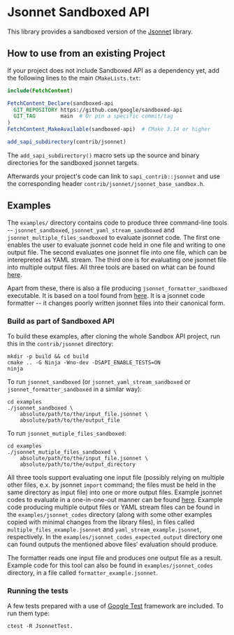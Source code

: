 # Jsonnet Sandboxed API

This library provides a sandboxed version of the
[Jsonnet](https://github.com/google/jsonnet) library.

## How to use from an existing Project

If your project does not include Sandboxed API as a dependency yet, add the
following lines to the main `CMakeLists.txt`:

```cmake
include(FetchContent)

FetchContent_Declare(sandboxed-api
  GIT_REPOSITORY https://github.com/google/sandboxed-api
  GIT_TAG        main  # Or pin a specific commit/tag
)
FetchContent_MakeAvailable(sandboxed-api)  # CMake 3.14 or higher

add_sapi_subdirectory(contrib/jsonnet)
```

The `add_sapi_subdirectory()` macro sets up the source and binary directories
for the sandboxed jsonnet targets.

Afterwards your project's code can link to `sapi_contrib::jsonnet` and use the
corresponding header `contrib/jsonnet/jsonnet_base_sandbox.h`.

## Examples

The `examples/` directory contains code to produce three command-line tools --
`jsonnet_sandboxed`, `jsonnet_yaml_stream_sandboxed` and
`jsonnet_multiple_files_sandboxed` to evaluate jsonnet code. The first one
enables the user to evaluate jsonnet code held in one file and writing to one
output file. The second evaluates one jsonnet file into one file, which can be
interepreted as YAML stream. The third one is for evaluating one jsonnet file
into multiple output files. All three tools are based on what can be found
[here](https://github.com/google/jsonnet/blob/master/cmd/jsonnet.cpp).

Apart from these, there is also a file producing `jsonnet_formatter_sandboxed`
executable. It is based on a tool found from
[here](https://github.com/google/jsonnet/blob/master/cmd/jsonnetfmt.cpp). It is
a jsonnet code formatter -- it changes poorly written jsonnet files into their
canonical form.

### Build as part of Sandboxed API

To build these examples, after cloning the whole Sandbox API project, run this
in the `contrib/jsonnet` directory:

```
mkdir -p build && cd build
cmake .. -G Ninja -Wno-dev -DSAPI_ENABLE_TESTS=ON
ninja
```

To run `jsonnet_sandboxed` (or `jsonnet_yaml_stream_sandboxed` or
`jsonnet_formatter_sandboxed` in a similar way):

```
cd examples
./jsonnet_sandboxed \
    absolute/path/to/the/input_file.jsonnet \
    absolute/path/to/the/output_file
```

To run `jsonnet_mutiple_files_sandboxed`:

```
cd examples
./jsonnet_mutiple_files_sandboxed \
    absolute/path/to/the/input_file.jsonnet \
    absolute/path/to/the/output_directory
```

All three tools support evaluating one input file (possibly relying on multiple
other files, e.x. by jsonnet `import` command; the files must be held in the
same directory as input file) into one or more output files. Example jsonnet
codes to evaluate in a one-in-one-out manner can be found
[here](https://github.com/google/jsonnet/tree/master/examples). Example code
producing multiple output files or YAML stream files can be found in the
`examples/jsonnet_codes` directory (along with some other examples copied with
minimal changes from the library files), in files called
`multiple_files_example.jsonnet` and `yaml_stream_example.jsonnet`,
respectively. In the `examples/jsonnet_codes_expected_output` directory one can
found outputs the mentioned above files' evaluation should produce.

The formatter reads one input file and produces one output file as a result.
Example code for this tool can also be found in `examples/jsonnet_codes`
directory, in a file called `formatter_example.jsonnet`.

### Running the tests

A few tests prepared with a use of
[Google Test](https://github.com/google/googletest) framework are included. To
run them type:

```
ctest -R JsonnetTest.
```
